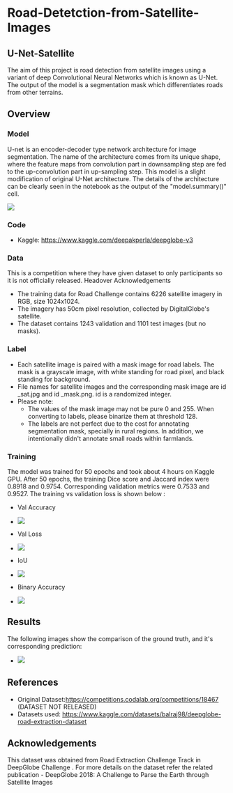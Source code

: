 # Road-Detetction-from-Satellite-Images

## U-Net-Satellite

The aim of this project is road detection from satellite images using a variant of deep Convolutional Neural Networks which is known as U-Net. The output of the model is a segmentation mask which differentiates roads from other terrains.
 
 
 ## Overview
 
 ### Model

U-net is an encoder-decoder type network architecture for image segmentation. The name of the architecture comes from its unique shape, where the feature maps from convolution part in downsampling step are fed to the up-convolution part in up-sampling step. 
This model is a slight modification of original U-Net architecture. The details of the architecture can be clearly seen in the notebook as the output of the "model.summary()" cell.

![](https://miro.medium.com/proxy/1*lvXoKMHoPJMKpKK7keZMEA.png)

### Code

- Kaggle: https://www.kaggle.com/deepakperla/deepglobe-v3

### Data

This is a competition where they have given dataset to only participants so it is not officially released. Headover Acknowledgements
- The training data for Road Challenge contains 6226 satellite imagery in RGB, size 1024x1024.
- The imagery has 50cm pixel resolution, collected by DigitalGlobe's satellite.
- The dataset contains 1243 validation and 1101 test images (but no masks).

### Label
- Each satellite image is paired with a mask image for road labels. The mask is a grayscale image, with white standing for road pixel, and black standing for background.
- File names for satellite images and the corresponding mask image are id _sat.jpg and id _mask.png. id is a randomized integer.
- Please note:
  - The values of the mask image may not be pure 0 and 255. When converting to labels, please binarize them at threshold 128.
  - The labels are not perfect due to the cost for annotating segmentation mask, specially in rural regions. In addition, we intentionally didn't annotate small roads within farmlands.

### Training

The model was trained for 50 epochs and took about 4 hours on Kaggle GPU. After 50 epochs, the training Dice score and Jaccard index were 0.8918 and  0.9754. Corresponding validation metrics were 0.7533 and 0.9527.
The training vs validation loss is shown below :

- Val Accuracy
- ![](https://user-images.githubusercontent.com/71626642/170860729-f26a3420-6c7a-4628-b137-27649dc841db.png)

- Val Loss
- ![](https://www.kaggleusercontent.com/kf/94201908/eyJhbGciOiJkaXIiLCJlbmMiOiJBMTI4Q0JDLUhTMjU2In0..1dqipK1gVmJzoGCucYi8pQ.dXhZC4muo9nQ6Csz2SNqvs1VYNKralnnhCujI11qkE5_CSTcnBZD5TlUujbDpkOnaSkrffQZwhaHC3AaiuB-TsN_tgH3GgxYavl-ihxkxSYeJHHJ6xjnXOc4J2fYS7tz3oWvDTquphM2NIzKeVuGbAsrahMd1HU7NthF8wS4LCHviVOge-PjNw-CSEdRC6FOv_kTbK4oHHHQc8jhHJ2_XmFKX_ChowYftMHF4km8_qOOd9Of-YbuEWUujFuIOxoMLtyNX5ql4Y5QcJanqoz7RhcRd5AkPbBN0E9dTaKb1UoWbY_1S6rbieiViwuJEXwiY2-8pUf30-lszLw-OEfRm5yCy2CM3BOEFDeOCDpcqxb7DVKGu2SWbhipjIlIVjyvBub2jLg2P-VkmXqtXjDr7-MXTCBxtgQzIK67se3FTM5afZO5yeOL3peGSNWzCjqR_uEbLpTPJOziN8b6RbFEL9Tqu4TaGSPm3Cv4gVVLwC-eM8xLM4zQ2gM6DX2DPBOZEpqabU9OGevz9F2E6ERtuJtV-EMWFv9SAUJI9jroqWrz3B0L48DjuuHW9C0YI_tv-uKiAnyuf6pQta0P2dzZXrsPbnKmW67XOivi5I0oI3BWhsRGa6kDd2aeWAep7bfcfl5LETr5sRxp4P7aFxEYiw.TtMDupggL4bu-yYAkFYQtg/__results___files/__results___27_0.png)

- IoU
- ![](https://www.kaggleusercontent.com/kf/94201908/eyJhbGciOiJkaXIiLCJlbmMiOiJBMTI4Q0JDLUhTMjU2In0..1dqipK1gVmJzoGCucYi8pQ.dXhZC4muo9nQ6Csz2SNqvs1VYNKralnnhCujI11qkE5_CSTcnBZD5TlUujbDpkOnaSkrffQZwhaHC3AaiuB-TsN_tgH3GgxYavl-ihxkxSYeJHHJ6xjnXOc4J2fYS7tz3oWvDTquphM2NIzKeVuGbAsrahMd1HU7NthF8wS4LCHviVOge-PjNw-CSEdRC6FOv_kTbK4oHHHQc8jhHJ2_XmFKX_ChowYftMHF4km8_qOOd9Of-YbuEWUujFuIOxoMLtyNX5ql4Y5QcJanqoz7RhcRd5AkPbBN0E9dTaKb1UoWbY_1S6rbieiViwuJEXwiY2-8pUf30-lszLw-OEfRm5yCy2CM3BOEFDeOCDpcqxb7DVKGu2SWbhipjIlIVjyvBub2jLg2P-VkmXqtXjDr7-MXTCBxtgQzIK67se3FTM5afZO5yeOL3peGSNWzCjqR_uEbLpTPJOziN8b6RbFEL9Tqu4TaGSPm3Cv4gVVLwC-eM8xLM4zQ2gM6DX2DPBOZEpqabU9OGevz9F2E6ERtuJtV-EMWFv9SAUJI9jroqWrz3B0L48DjuuHW9C0YI_tv-uKiAnyuf6pQta0P2dzZXrsPbnKmW67XOivi5I0oI3BWhsRGa6kDd2aeWAep7bfcfl5LETr5sRxp4P7aFxEYiw.TtMDupggL4bu-yYAkFYQtg/__results___files/__results___28_0.png)
  
- Binary Accuracy
- ![](https://www.kaggleusercontent.com/kf/94201908/eyJhbGciOiJkaXIiLCJlbmMiOiJBMTI4Q0JDLUhTMjU2In0..1dqipK1gVmJzoGCucYi8pQ.dXhZC4muo9nQ6Csz2SNqvs1VYNKralnnhCujI11qkE5_CSTcnBZD5TlUujbDpkOnaSkrffQZwhaHC3AaiuB-TsN_tgH3GgxYavl-ihxkxSYeJHHJ6xjnXOc4J2fYS7tz3oWvDTquphM2NIzKeVuGbAsrahMd1HU7NthF8wS4LCHviVOge-PjNw-CSEdRC6FOv_kTbK4oHHHQc8jhHJ2_XmFKX_ChowYftMHF4km8_qOOd9Of-YbuEWUujFuIOxoMLtyNX5ql4Y5QcJanqoz7RhcRd5AkPbBN0E9dTaKb1UoWbY_1S6rbieiViwuJEXwiY2-8pUf30-lszLw-OEfRm5yCy2CM3BOEFDeOCDpcqxb7DVKGu2SWbhipjIlIVjyvBub2jLg2P-VkmXqtXjDr7-MXTCBxtgQzIK67se3FTM5afZO5yeOL3peGSNWzCjqR_uEbLpTPJOziN8b6RbFEL9Tqu4TaGSPm3Cv4gVVLwC-eM8xLM4zQ2gM6DX2DPBOZEpqabU9OGevz9F2E6ERtuJtV-EMWFv9SAUJI9jroqWrz3B0L48DjuuHW9C0YI_tv-uKiAnyuf6pQta0P2dzZXrsPbnKmW67XOivi5I0oI3BWhsRGa6kDd2aeWAep7bfcfl5LETr5sRxp4P7aFxEYiw.TtMDupggL4bu-yYAkFYQtg/__results___files/__results___29_0.png)


## Results

The following images show the comparison of the ground truth, and it's corresponding prediction:

- ![](https://www.kaggleusercontent.com/kf/94201908/eyJhbGciOiJkaXIiLCJlbmMiOiJBMTI4Q0JDLUhTMjU2In0..1dqipK1gVmJzoGCucYi8pQ.dXhZC4muo9nQ6Csz2SNqvs1VYNKralnnhCujI11qkE5_CSTcnBZD5TlUujbDpkOnaSkrffQZwhaHC3AaiuB-TsN_tgH3GgxYavl-ihxkxSYeJHHJ6xjnXOc4J2fYS7tz3oWvDTquphM2NIzKeVuGbAsrahMd1HU7NthF8wS4LCHviVOge-PjNw-CSEdRC6FOv_kTbK4oHHHQc8jhHJ2_XmFKX_ChowYftMHF4km8_qOOd9Of-YbuEWUujFuIOxoMLtyNX5ql4Y5QcJanqoz7RhcRd5AkPbBN0E9dTaKb1UoWbY_1S6rbieiViwuJEXwiY2-8pUf30-lszLw-OEfRm5yCy2CM3BOEFDeOCDpcqxb7DVKGu2SWbhipjIlIVjyvBub2jLg2P-VkmXqtXjDr7-MXTCBxtgQzIK67se3FTM5afZO5yeOL3peGSNWzCjqR_uEbLpTPJOziN8b6RbFEL9Tqu4TaGSPm3Cv4gVVLwC-eM8xLM4zQ2gM6DX2DPBOZEpqabU9OGevz9F2E6ERtuJtV-EMWFv9SAUJI9jroqWrz3B0L48DjuuHW9C0YI_tv-uKiAnyuf6pQta0P2dzZXrsPbnKmW67XOivi5I0oI3BWhsRGa6kDd2aeWAep7bfcfl5LETr5sRxp4P7aFxEYiw.TtMDupggL4bu-yYAkFYQtg/__results___files/__results___36_0.png)

## References

- Original Dataset:https://competitions.codalab.org/competitions/18467 (DATASET NOT RELEASED)
- Datasets used: https://www.kaggle.com/datasets/balraj98/deepglobe-road-extraction-dataset

## Acknowledgements
This dataset was obtained from Road Extraction Challenge Track in DeepGlobe Challenge . For more details on the dataset refer the related publication - DeepGlobe 2018: A Challenge to Parse the Earth through Satellite Images
